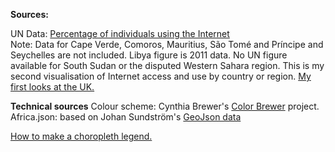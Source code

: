 
<strong>Sources:</strong>

UN Data: <a href="http://data.un.org/Data.aspx?d=ITU&f=ind1Code%3aI99H">Percentage of individuals using the Internet</a><br/>
Note: Data for Cape Verde, Comoros, Mauritius, São Tomé and Príncipe and Seychelles are not included. Libya figure is 2011 data. No UN figure available for South Sudan or the disputed Western Sahara region.
This is my second visualisation of Internet access and use by country or region. <a href="http://bl.ocks.org/radiocontrolled/8246732">My first looks at the UK.</a>

<strong>Technical sources</strong> 
Colour scheme: Cynthia Brewer's <a href="http://colorbrewer2.org/?type=sequential&scheme=YlGnBu&n=9">Color Brewer</a> project.<br/>
Africa.json: based on Johan Sundström's <a href="https://github.com/johan/world.geo.json/blob/master/countries.geo.json">GeoJson data</a><br/>

<a href="http://bit.ly/1bC8wst">How to make a choropleth legend.</a>